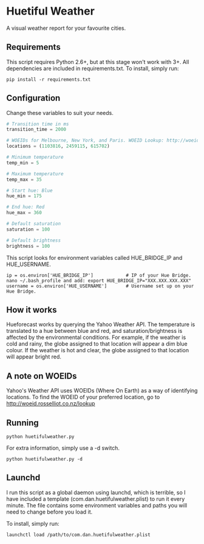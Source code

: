 # Huetiful Weather
A visual weather report for your favourite cities.

## Requirements
This script requires Python 2.6+, but at this stage won't work with 3+. All dependencies are included in requirements.txt. To install, simply run:

```pip install -r requirements.txt```

## Configuration
Change these variables to suit your needs.

```python
# Transition time in ms
transition_time = 2000

# WOEIDs for Melbourne, New York, and Paris. WOEID Lookup: http://woeid.rosselliot.co.nz/lookup
locations = (1103816, 2459115, 615702)

# Minimum temperature
temp_min = 5

# Maximum temperature
temp_max = 35

# Start hue: Blue
hue_min = 175

# End hue: Red
hue_max = 360

# Default saturation
saturation = 100

# Default brightness
brightness = 100

```

This script looks for environment variables called HUE_BRIDGE_IP and HUE_USERNAME.
```
ip = os.environ['HUE_BRIDGE_IP']            # IP of your Hue Bridge. nano ~/.bash_profile and add: export HUE_BRIDGE_IP="XXX.XXX.XXX.XXX"
username = os.environ['HUE_USERNAME']       # Username set up on your Hue Bridge.
```

## How it works
Hueforecast works by querying the Yahoo Weather API. The temperature is translated to a hue between blue and red, and saturation/brightness is affected by the environmental conditions. For example, if the weather is cold and rainy, the globe assigned to that location will appear a dim blue colour. If the weather is hot and clear, the globe assigned to that location will appear bright red.

## A note on WOEIDs
Yahoo's Weather API uses WOEIDs (Where On Earth) as a way of identifying locations. To find the WOEID of your preferred location, go to http://woeid.rosselliot.co.nz/lookup

## Running
```python huetifulweather.py```

For extra information, simply use a -d switch.

```python huetifulweather.py -d```

## Launchd
I run this script as a global daemon using launchd, which is terrible, so I have included a template (com.dan.huetifulweather.plist) to run it every minute. The file contains some environment variables and paths you will need to change before you load it.

To install, simply run:

```launchctl load /path/to/com.dan.huetifulweather.plist```
